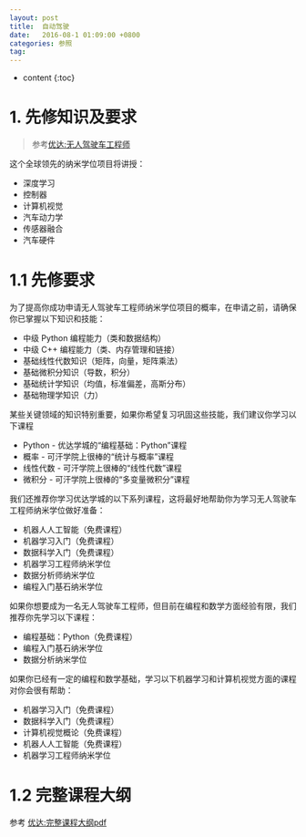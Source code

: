 ```yaml
---
layout: post
title:  自动驾驶
date:   2016-08-1 01:09:00 +0800
categories: 参照
tag:
---
```

* content
{:toc}


# 1. 先修知识及要求
> 参考[优达:无人驾驶车工程师](https://cn.udacity.com/course/self-driving-car-engineer--nd013#requirements)

这个全球领先的纳米学位项目将讲授：
- 深度学习
- 控制器
- 计算机视觉
- 汽车动力学
- 传感器融合
- 汽车硬件

# 1.1 先修要求

为了提高你成功申请无人驾驶车工程师纳米学位项目的概率，在申请之前，请确保你已掌握以下知识和技能：

- 中级 Python 编程能力（类和数据结构）
- 中级 C++ 编程能力（类、内存管理和链接）
- 基础线性代数知识（矩阵，向量，矩阵乘法）
- 基础微积分知识（导数，积分）
- 基础统计学知识（均值，标准偏差，高斯分布）
- 基础物理学知识（力）

某些关键领域的知识特别重要，如果你希望复习巩固这些技能，我们建议你学习以下课程

- Python - 优达学城的“编程基础：Python”课程
- 概率 - 可汗学院上很棒的“统计与概率”课程
- 线性代数 - 可汗学院上很棒的“线性代数”课程
- 微积分 - 可汗学院上很棒的“多变量微积分”课程

我们还推荐你学习优达学城的以下系列课程，这将最好地帮助你为学习无人驾驶车工程师纳米学位做好准备：

- 机器人人工智能（免费课程）
- 机器学习入门（免费课程）
- 数据科学入门（免费课程）
- 机器学习工程师纳米学位
- 数据分析师纳米学位
- 编程入门基石纳米学位

如果你想要成为一名无人驾驶车工程师，但目前在编程和数学方面经验有限，我们推荐你先学习以下课程：

- 编程基础：Python（免费课程）
- 编程入门基石纳米学位
- 数据分析纳米学位

如果你已经有一定的编程和数学基础，学习以下机器学习和计算机视觉方面的课程对你会很有帮助：

- 机器学习入门（免费课程）
- 数据科学入门（免费课程）
- 计算机视觉概论（免费课程）
- 机器人人工智能（免费课程）
- 机器学习工程师纳米学位


# 1.2 完整课程大纲
参考 [优达:完整课程大纲pdf](https://s3.cn-north-1.amazonaws.com.cn/static-documents/nd013/nd013_syllabus.pdf)
